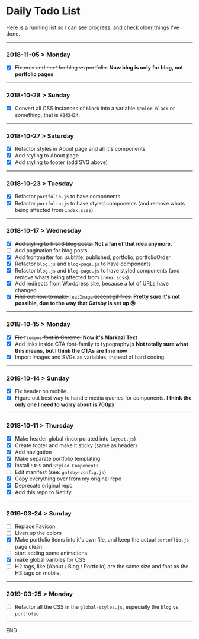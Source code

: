 # Daily Todo List

Here is a running list so I can see progress, and check older things I've done.

---

### 2018-11-05 > Monday

- [x] ~~Fix _prev_ and _next_ for blog vs portfolio.~~ **Now blog is only for blog, not portfolio pages**

---

### 2018-10-28 > Sunday

- [x] Convert all CSS instances of `black` into a variable `$color-black` or something, that is `#242424`.

---

### 2018-10-27 > Saturday

- [x] Refactor styles in About page and all it's components
- [x] Add styling to About page
- [x] Add styling to footer (add SVG above)

---

### 2018-10-23 > Tuesday

- [x] Refactor `portfolio.js` to have components
- [x] Refactor `portfolio.js` to have styled components (and remove whats being affected from `index.scss`).

---

### 2018-10-17 > Wednesday

- [x] ~~Add styling to first 3 blog posts.~~ **Not a fan of that idea anymore.**
- [ ] Add pagination for blog posts.
- [x] Add frontmatter for: subtitle, published, portfolio, portfolioOrder.
- [x] Refactor `blog.js` and `blog-page.js` to have components
- [x] Refactor `blog.js` and `blog-page.js` to have styled components (and remove whats being affected from `index.scss`).
- [x] Add redirects from Wordpress site, because a lot of URLs have changed.
- [x] ~~Find out how to make `featImage` accept gif files.~~ **Pretty sure it's not possible, due to the way that Gatsby is set up 😢**

---

### 2018-10-15 > Monday

- [x] ~~Fix `Tiempos` font in Chrome.~~ **Now it's Markazi Text**
- [x] Add links inside CTA font-family to typography.js **Not totally sure what this means, but I think the CTAs are fine now**
- [x] Import images and SVGs as variables, instead of hard coding.

---

### 2018-10-14 > Sunday

- [x] Fix header on mobile.
- [x] Figure out best way to handle media queries for components. **I think the only one I need to worry about is 700px**

---

### 2018-10-11 > Thursday

- [x] Make header global (incorporated into `layout.js`)
- [x] Create footer and make it sticky (same as header)
- [x] Add navigation
- [x] Make separate portfolio templating
- [x] Install `SASS` and `Styled Components`
- [ ] Edit manifest (see: `gatsby-config.js`)
- [x] Copy everything over from my original repo
- [x] Deprecate original repo
- [x] Add this repo to Netlify

---

### 2019-03-24 > Sunday

- [ ] Replace Favicon
- [ ] Liven up the colors
- [x] Make portfolio items into it's own file, and keep the actual `portoflio.js` page clean.
- [ ] start adding some animations
- [x] make global varibles for CSS
- [ ] H2 tags, like (About / Blog / Portfolio) are the same size and font as the H3 tags on mobile.

---

### 2019-03-25 > Monday

- [ ] Refactor all the CSS in the `global-styles.js`, especially the `blog` vs `portfolio`

---

END
